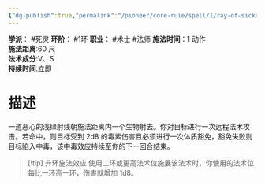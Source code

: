 ```yaml
---
{"dg-publish":true,"permalink":"/pioneer/core-rule/spell/1/ray-of-sickness/"}
---
```


**学派**： #死灵
**环阶**： #1环
**职业**： #术士 #法师 
**施法时间**：1 动作  
**施法距离**:60 尺  
**法术成分**:V、S  
**持续时间**:立即
# 描述
一道恶心的浅绿射线朝施法距离内一个生物射去。你对目标进行一次远程法术攻击。若命中，则目标受到 2d8 的毒素伤害且必须进行一次体质豁免，豁免失败则目标陷入中毒，该中毒效应持续至你的下一回合结束。  

>[!tip] 升环施法效应
>使用二环或更高法术位施展该法术时，你使用的法术位每比一环高一环，伤害就增加 1d8。
